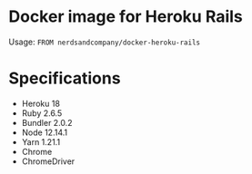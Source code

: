 # Docker image for Heroku Rails

Usage: `FROM nerdsandcompany/docker-heroku-rails`

# Specifications

* Heroku 18
* Ruby 2.6.5
* Bundler 2.0.2
* Node 12.14.1
* Yarn 1.21.1
* Chrome
* ChromeDriver
